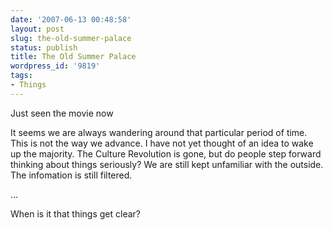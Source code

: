 ```yaml
---
date: '2007-06-13 00:48:58'
layout: post
slug: the-old-summer-palace
status: publish
title: The Old Summer Palace
wordpress_id: '9819'
tags:
- Things
---
```


Just seen the movie now


It seems we are always wandering around that particular period of time. This is not the way we advance. I have not yet thought of an idea to wake up the majority. The Culture Revolution is gone, but do people step forward thinking about things seriously? We are still kept unfamiliar with the outside. The infomation is still filtered.


...


When is it that things get clear?
